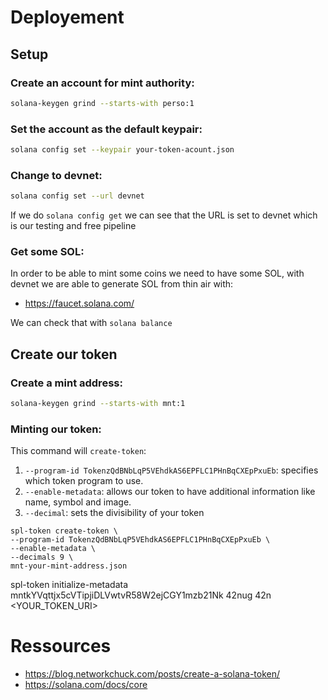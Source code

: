 # Deployement

## Setup

### Create an account for mint authority:
```bash
solana-keygen grind --starts-with perso:1
```

### Set the account as the default keypair:
```bash
solana config set --keypair your-token-acount.json
```

### Change to devnet:
```bash
solana config set --url devnet
```
If we do `solana config get` we can see that the URL is set to devnet which is our testing and free pipeline

### Get some SOL:

In order to be able to mint some coins we need to have some SOL, with devnet we are able to generate SOL from thin air with: 
- https://faucet.solana.com/  

We can check that with `solana balance` 

## Create our token

### Create a mint address:

```bash
solana-keygen grind --starts-with mnt:1
```

### Minting our token:

This command will `create-token`:
1. `--program-id TokenzQdBNbLqP5VEhdkAS6EPFLC1PHnBqCXEpPxuEb`: specifies which token program to use.
1. `--enable-metadata`: allows our token to have additional information like name, symbol and image.
1. `--decimal`: sets the divisibility of your token

```
spl-token create-token \
--program-id TokenzQdBNbLqP5VEhdkAS6EPFLC1PHnBqCXEpPxuEb \
--enable-metadata \
--decimals 9 \
mnt-your-mint-address.json
```

spl-token initialize-metadata mntkYVqttjx5cVTipjiDLVwtvR58W2ejCGY1mzb21Nk 42nug 42n <YOUR_TOKEN_URI>

# Ressources

- https://blog.networkchuck.com/posts/create-a-solana-token/
- https://solana.com/docs/core
